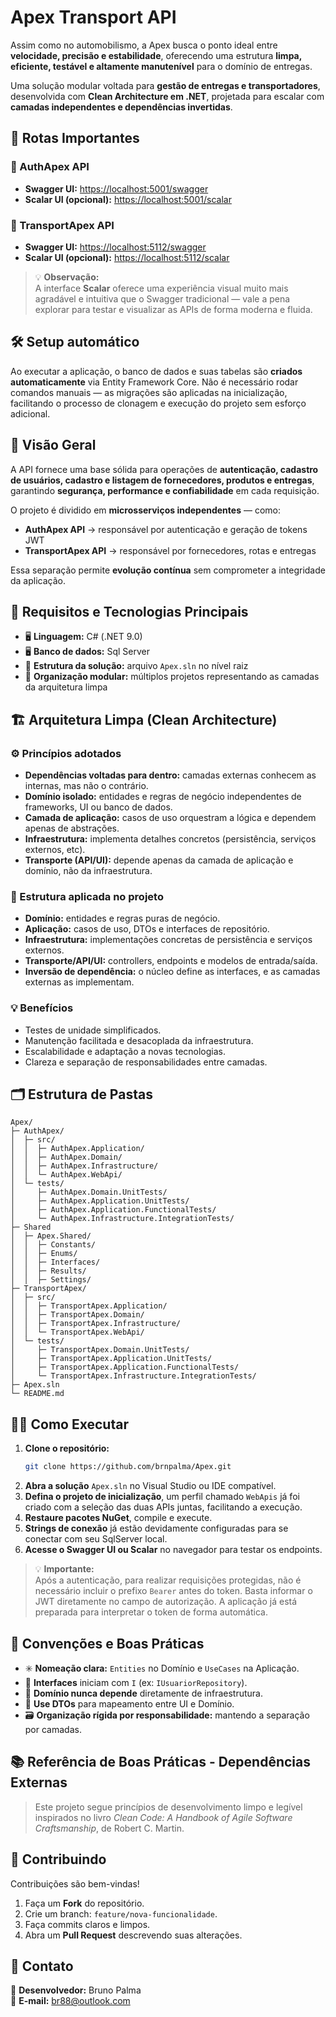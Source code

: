 # Apex Transport API

Assim como no automobilismo, a Apex busca o ponto ideal entre **velocidade, precisão e estabilidade**, oferecendo uma estrutura **limpa, eficiente, testável e altamente manutenível** para o domínio de entregas. 

Uma solução modular voltada para **gestão de entregas e transportadores**, desenvolvida com **Clean Architecture em .NET**, projetada para escalar com **camadas independentes e dependências invertidas**.

## 🔗 Rotas Importantes

### 🧩 AuthApex API
- **Swagger UI:** [https://localhost:5001/swagger](https://localhost:5001/swagger)  
- **Scalar UI (opcional):** [https://localhost:5001/scalar](https://localhost:5001/scalar)

### 🚚 TransportApex API
- **Swagger UI:** [https://localhost:5112/swagger](https://localhost:5112/swagger)  
- **Scalar UI (opcional):** [https://localhost:5112/scalar](https://localhost:5112/scalar)

> 💡 **Observação:**  
> A interface **Scalar** oferece uma experiência visual muito mais agradável e intuitiva que o Swagger tradicional — vale a pena explorar para testar e visualizar as APIs de forma moderna e fluida.


## 🛠️ Setup automático

Ao executar a aplicação, o banco de dados e suas tabelas são **criados automaticamente** via Entity Framework Core. Não é necessário rodar comandos manuais — as migrações são aplicadas na inicialização, facilitando o processo de clonagem e execução do projeto sem esforço adicional.

## 🧭 Visão Geral  

A API fornece uma base sólida para operações de **autenticação, cadastro de usuários, cadastro e listagem de fornecedores, produtos e entregas**, garantindo **segurança, performance e confiabilidade** em cada requisição.

O projeto é dividido em **microsserviços independentes** — como:
- **AuthApex API** → responsável por autenticação e geração de tokens JWT  
- **TransportApex API** → responsável por fornecedores, rotas e entregas  

Essa separação permite **evolução contínua** sem comprometer a integridade da aplicação.

## 🧩 Requisitos e Tecnologias Principais  
- 🖥️ **Linguagem:** C# (.NET 9.0)
- 🖥️ **Banco de dados:** Sql Server
- 🧱 **Estrutura da solução:** arquivo `Apex.sln` no nível raiz  
- 🧮 **Organização modular:** múltiplos projetos representando as camadas da arquitetura limpa  


## 🏗️ Arquitetura Limpa (Clean Architecture)

### ⚙️ Princípios adotados  
- **Dependências voltadas para dentro:** camadas externas conhecem as internas, mas não o contrário.  
- **Domínio isolado:** entidades e regras de negócio independentes de frameworks, UI ou banco de dados.  
- **Camada de aplicação:** casos de uso orquestram a lógica e dependem apenas de abstrações.  
- **Infraestrutura:** implementa detalhes concretos (persistência, serviços externos, etc).  
- **Transporte (API/UI):** depende apenas da camada de aplicação e domínio, não da infraestrutura.

### 🧠 Estrutura aplicada no projeto  
- **Domínio:** entidades e regras puras de negócio.  
- **Aplicação:** casos de uso, DTOs e interfaces de repositório.  
- **Infraestrutura:** implementações concretas de persistência e serviços externos.  
- **Transporte/API/UI:** controllers, endpoints e modelos de entrada/saída.  
- **Inversão de dependência:** o núcleo define as interfaces, e as camadas externas as implementam.

### 💡 Benefícios  
- Testes de unidade simplificados.  
- Manutenção facilitada e desacoplada da infraestrutura.  
- Escalabilidade e adaptação a novas tecnologias.  
- Clareza e separação de responsabilidades entre camadas.  


## 🗂️ Estrutura de Pastas  

```text
Apex/
├─ AuthApex/
│  ├─ src/
│  │  ├─ AuthApex.Application/
│  │  ├─ AuthApex.Domain/
│  │  ├─ AuthApex.Infrastructure/
│  │  └─ AuthApex.WebApi/
│  └─ tests/
│     ├─ AuthApex.Domain.UnitTests/
│     ├─ AuthApex.Application.UnitTests/
│     ├─ AuthApex.Application.FunctionalTests/
│     └─ AuthApex.Infrastructure.IntegrationTests/
├─ Shared
│  ├─ Apex.Shared/
│  │  ├─ Constants/
│  │  ├─ Enums/
│  │  ├─ Interfaces/
│  │  ├─ Results/
│  │  ├─ Settings/
├─ TransportApex/
│  ├─ src/
│  │  ├─ TransportApex.Application/
│  │  ├─ TransportApex.Domain/
│  │  ├─ TransportApex.Infrastructure/
│  │  └─ TransportApex.WebApi/
│  └─ tests/
│     ├─ TransportApex.Domain.UnitTests/
│     ├─ TransportApex.Application.UnitTests/
│     ├─ TransportApex.Application.FunctionalTests/
│     └─ TransportApex.Infrastructure.IntegrationTests/
├─ Apex.sln
└─ README.md
```


## 🏃‍♂️ Como Executar  

1. **Clone o repositório:**  
   ```bash
   git clone https://github.com/brnpalma/Apex.git
   ```  
2. **Abra a solução** `Apex.sln` no Visual Studio ou IDE compatível.  
3. **Defina o projeto de inicialização**, um perfil chamado `WebApis` já foi criado com a seleção das duas APIs juntas, facilitando a execução.  
4. **Restaure pacotes NuGet**, compile e execute.  
5. **Strings de conexão** já estão devidamente configuradas para se conectar com seu SqlServer local.  
6. **Acesse o Swagger UI ou Scalar** no navegador para testar os endpoints.  

> 💡 **Importante:**  
> Após a autenticação, para realizar requisições protegidas, não é necessário incluir o prefixo `Bearer` antes do token. Basta informar o JWT diretamente no campo de autorização. A aplicação já está preparada para interpretar o token de forma automática.


## 📐 Convenções e Boas Práticas  

- ✳️ **Nomeação clara:** `Entities` no Domínio e `UseCases` na Aplicação.  
- 🧩 **Interfaces** iniciam com `I` (ex: `IUsuariorRepository`).  
- 🚫 **Domínio nunca depende** diretamente de infraestrutura.  
- 🔄 **Use DTOs** para mapeamento entre UI e Domínio.  
- 🗃️ **Organização rígida por responsabilidade:** mantendo a separação por camadas.  


## 📚 Referência de Boas Práticas - Dependências Externas 
> Este projeto segue princípios de desenvolvimento limpo e legível inspirados no livro _Clean Code: A Handbook of Agile Software Craftsmanship_, de Robert C. Martin.


## 🤝 Contribuindo  

Contribuições são bem-vindas!  
1. Faça um **Fork** do repositório.  
2. Crie um branch: `feature/nova-funcionalidade`.  
3. Faça commits claros e limpos.  
4. Abra um **Pull Request** descrevendo suas alterações.


## 👤 Contato  
🔧 **Desenvolvedor:** Bruno Palma  
📧 **E-mail:** [br88@outlook.com](br88@outlook.com)
